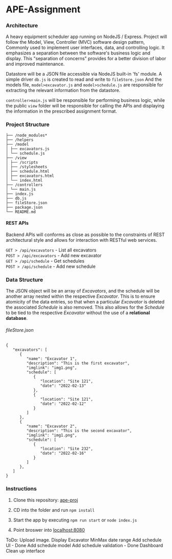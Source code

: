 # APE-Assignment

### Architecture
A heavy equipment scheduler app running on NodeJS / Express. 
Project will follow the Model, View, Controller (MVC) software design pattern, Commonly used to implement user interfaces, data, and controlling logic. It emphasizes a separation between the software's business logic and display. This "separation of concerns" provides for a better division of labor and improved maintenance.

Datastore will be a JSON file accessible via NodeJS built-in 'fs' module.
A simple driver `db.js` is created to read and write to `fileStore.json`
And the models file, `model>excavator.js` and `model>schedule.js` are responsible for extracting the relevant information from the datastore.

`controller>main.js` will be responsible for performing business logic, while the public `view` folder will be responsible for calling the APIs and displaying the information in the prescribed assignment format.

### Project Structure
```
├── /node_modules*
├── /helpers
├── /model
│ ├── excavators.js
│ └── schedule.js
├── /view
│ ├── /scripts
│ ├── /stylesheets
│ ├── schedule.html
│ ├── excavators.html
│ └── index.html
├── /controllers
│ └── main.js
├── index.js
├── db.js
├── fileStore.json
├── package.json
└── README.md
```

#### REST APIs

Backend APIs will conforms as close as possible to the constraints of REST architectural style and allows for interaction with RESTful web services.

`GET > /api/excavators` - List all excavators  
`POST > /api/excavators` - Add new excavator  
`GET > /api/schedule` - Get schedules  
`POST > /api/schedule` - Add new schedule  

### Data Structure

The JSON object will be an array of *Excavators*, and the schedule will be another array nested within the respective *Excavator*. This is to ensure atomicity of the data entries, so that when a particular *Excavator* is deleted the associated *Schedule* is also removed. This also allows for the *Schedule* to be tied to the respective *Excavator* without the use of a **relational database**.

###### fileStore.json
```
{
   "excavators": [
      {
         "name": "Excavator 1",
         "description": "This is the first excavator",
         "imglink": "img1.png",
         "schedule": [
            {
               "location": "Site 121",
               "date": "2022-02-13"
            },
            {
               "location": "Site 121",
               "date": "2022-02-12"
            }
         ]
      },
      {
         "name": "Excavator 2",
         "description": "This is the second excavator",
         "imglink": "img1.png",
         "schedule": [
            {
               "location": "Site 232",
               "date": "2022-02-16"
            }
         ]
      },
   ]
}
```

### Instructions
1. Clone this repository: [ape-proj](https://www.github.com/scott88lee/ape-proj.git)  
  
2. CD into the folder and run `npm install`  

3. Start the app by executing `npm run start` or `node index.js`

4. Point broswer into  	[localhost:8080](http://localhost:8080/)

ToDo:
Upload image.
Display Excavator
MinMax date range
Add schedule UI - Done
Add schedule model
Add schedule validation - Done
Dashboard
Clean up interface


